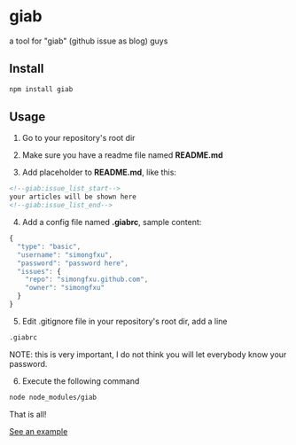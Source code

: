 # giab
a tool for "giab" (github issue as blog) guys

## Install

```bash
npm install giab
```

## Usage

1) Go to your repository's root dir

2) Make sure you have a readme file named **README.md**

3) Add placeholder to **README.md**, like this:

```html
<!--giab:issue_list_start-->
your articles will be shown here
<!--giab:issue_list_end-->
```

4) Add a config file named **.giabrc**, sample content:

```javascript
{
  "type": "basic",
  "username": "simongfxu",
  "password": "password here",
  "issues": {
    "repo": "simongfxu.github.com",
    "owner": "simongfxu"
  }
}
```

5) Edit .gitignore file in your repository's root dir, add a line

```html
.giabrc
```

NOTE: this is very important, I do not think you will let everybody know your password.

6) Execute the following command

```bash
node node_modules/giab
```

That is all!

[See an example](https://github.com/simongfxu/simongfxu.github.com)
